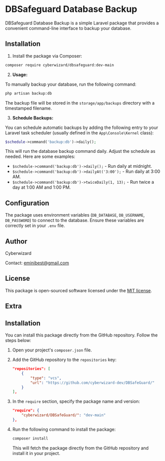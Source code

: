 # DBSafeguard Database Backup

DBSafeguard Database Backup is a simple Laravel package that provides a convenient command-line interface to backup your database.

## Installation

1. Install the package via Composer:

```bash
composer require cyberwizard/dbsafeguard:dev-main

```

2. **Usage:**

To manually backup your database, run the following command:

```bash
php artisan backup:db
```

The backup file will be stored in the `storage/app/backups` directory with a timestamped filename.

3. **Schedule Backups:**

You can schedule automatic backups by adding the following entry to your Laravel task scheduler (usually defined in the `App\Console\Kernel` class):

```php
$schedule->command('backup:db')->daily();
```

This will run the database backup command daily. Adjust the schedule as needed. Here are some examples:

- `$schedule->command('backup:db')->daily();` - Run daily at midnight.
- `$schedule->command('backup:db')->dailyAt('3:00');` - Run daily at 3:00 AM.
- `$schedule->command('backup:db')->twiceDaily(1, 13);` - Run twice a day at 1:00 AM and 1:00 PM.
<!-- Add more examples as needed -->

## Configuration

The package uses environment variables (`DB_DATABASE`, `DB_USERNAME`, `DB_PASSWORD`) to connect to the database. Ensure these variables are correctly set in your `.env` file.



## Author
Cyberwizard

Contact: [eminibest@gmail.com](mailto:eminibest@gmail.com)

## License

This package is open-sourced software licensed under the [MIT license](LICENSE).

## Extra

## Installation

You can install this package directly from the GitHub repository. Follow the steps below:

1. Open your project's `composer.json` file.

2. Add the GitHub repository to the `repositories` key:

    ```json
    "repositories": [
        {
            "type": "vcs",
            "url": "https://github.com/cyberwizard-dev/DBSafeGuard/"
        }
    ],
    ```

3. In the `require` section, specify the package name and version:

    ```json
    "require": {
        "cyberwizard/DBSafeGuard/": "dev-main"
    },
    ```

4. Run the following command to install the package:

    ```bash
    composer install
    ```

   This will fetch the package directly from the GitHub repository and install it in your project.

